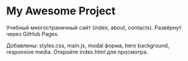 # My Awesome Project
Учебный многостраничный сайт (index, about, contacts).
Развёрнут через GitHub Pages.


Добавлены: styles.css, main.js, modal форма, hero background, responsive media. Откройте index.html для просмотра.

